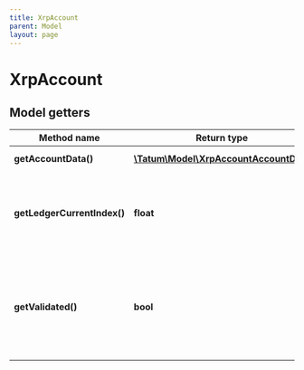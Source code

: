 ```yaml
---
title: XrpAccount
parent: Model
layout: page
---
```


# XrpAccount

## Model getters

Method name | Return type | Description | Notes
------------ | ------------- | ------------- | -------------
**getAccountData()** | [**\Tatum\Model\XrpAccountAccountData**](../XrpAccountAccountData) |  | ex.: `null` [optional]
**getLedgerCurrentIndex()** | **float** | The Ledger Index of the current open ledger these stats describe. | ex.: `760476` [optional]
**getValidated()** | **bool** | True if this data is from a validated ledger version; if omitted or set to false, this data is not final. | ex.: `false` [optional]

